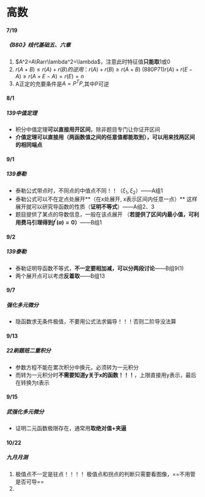 # 高数

#### 7/19

##### 《880》线代基础五、六章

1. $A^2=A\Rarr\lambda^2=\lambda$，注意此时特征值**只能取**1或0
2. $r(A+B)\le r(A)+r(B)的逆用：r(A)+r(B)\ge r(A+B)$
   (880P71)$r(A)+r(E-A)\ge r(A+E-A) = r(E)=n$
3. A正定的充要条件是$A=P^TP$,其中P可逆





#### 8/1

##### 139中值定理

+ 积分中值定理**可以直接用开区间**，除非题目专门让你证开区间
+ **介值定理可以直接用（两函数值之间的任意值都能取到），可以用来找两区间的相同端点**



#### 9/1

##### 139泰勒

+ 泰勒公式带点时，不同点的中值点不同！！（$\xi_1,\xi_2$）——A组1
+ 泰勒公式可以不在定点处展开**（在x处展开, x表示区间内任意一点）**
  这样展开就可以研究导函数的性质（**证明不等式**）——A组2、3
+ 题目提供了某点的导数信息，一般在该点展开
  （**若提供了区间内最小值，可利用费马引理得到$f^{'}(a)=0$）**——B组1



#### 9/2

##### 139泰勒

+ 泰勒证明导函数不等式，**不一定要相加减，可以分两段讨论**——B组9(1)
+ 两个展开点可以考虑**反着取**——B组13



#### 9/7

##### 强化多元微分

+ 隐函数求无条件极值，不要用公式法求偏导！！！否则二阶导没法算

#### 9/13

##### 22刷题班二重积分

+ 参数方程不能在累次积分中换元，必须转为一元积分
+ 而转为一元积分时**不需要知道y关于x的函数！！！**，上限直接用y表示，最后在转换为t表示



#### 9/15

##### 武强化多元微分

+ 证明二元函数极限存在，通常用**取绝对值+夹逼**



#### 10/22

##### 九月月测

1. 极值点不一定是驻点！！！！
   极值点和拐点的判断只需要看图像，==不用管是否可导==
2. 








